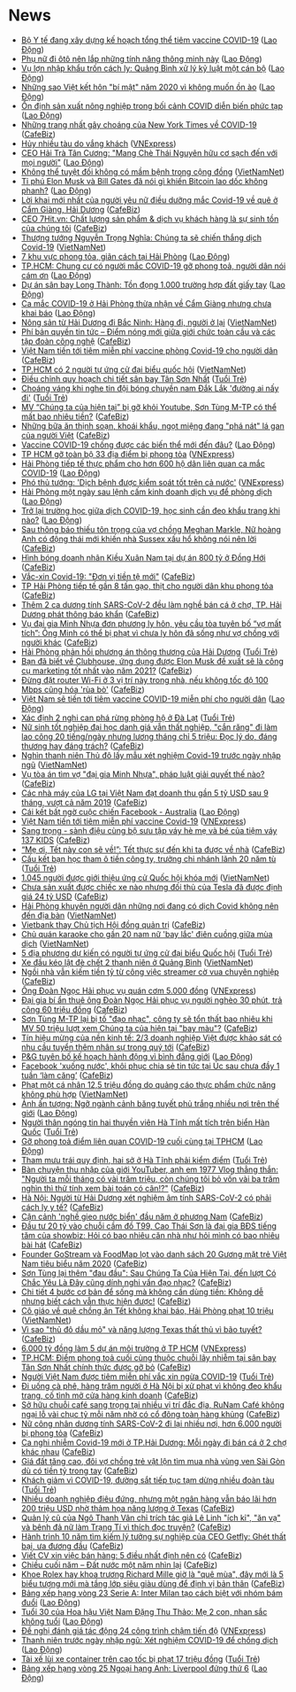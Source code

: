 # News

- [Bộ Y tế đang xây dựng kế hoạch tổng thể tiêm vaccine COVID-19](https://laodong.vn/y-te/bo-y-te-dang-xay-dung-ke-hoach-tong-the-tiem-vaccine-covid-19-882913.ldo) ([Lao Động](https://laodong.vn))
- [Phụ nữ đi ôtô nên lắp những tính năng thông minh này](https://laodong.vn/xe/phu-nu-di-oto-nen-lap-nhung-tinh-nang-thong-minh-nay-882893.ldo) ([Lao Động](https://laodong.vn))
- [Vụ lợn nhập khẩu trốn cách ly: Quảng Bình xử lý kỷ luật một cán bộ](https://laodong.vn/ban-doc/vu-lon-nhap-khau-tron-cach-ly-quang-binh-xu-ly-ky-luat-mot-can-bo-882885.ldo) ([Lao Động](https://laodong.vn))
- [Những sao Việt kết hôn &quot;bí mật&quot; năm 2020 vì không muốn ồn ào](https://laodong.vn/chuyen-nha-minh/nhung-sao-viet-ket-hon-bi-mat-nam-2020-vi-khong-muon-on-ao-882920.ldo) ([Lao Động](https://laodong.vn))
- [Ổn định sản xuất nông nghiệp trong bối cảnh COVID diễn biến phức tạp](https://laodong.vn/kinh-te/on-dinh-san-xuat-nong-nghiep-trong-boi-canh-covid-dien-bien-phuc-tap-882944.ldo) ([Lao Động](https://laodong.vn))
- [Những trang nhất gây choáng của New York Times về COVID-19](https://cafebiz.vn/nhung-trang-nhat-gay-choang-cua-new-york-times-ve-covid-19-20210223171236234.chn) ([CafeBiz](https://cafebiz.vn))
- [Hủy nhiều tàu do vắng khách](https://vnexpress.net/huy-nhieu-tau-do-vang-khach-4239156.html) ([VNExpress](https://vnexpress.net))
- [CEO Hải Trà Tân Cương: &quot;Mang Chè Thái Nguyên hữu cơ sạch đến với mọi người&quot;](https://laodong.vn/thong-tin-doanh-nghiep/ceo-hai-tra-tan-cuong-mang-che-thai-nguyen-huu-co-sach-den-voi-moi-nguoi-882811.ldo) ([Lao Động](https://laodong.vn))
- [Không thể tuyệt đối không có mầm bệnh trong cộng đồng](http://vietnamnet.vn/vn/thoi-su/chinh-tri/khong-the-tuyet-doi-khong-co-mam-benh-trong-cong-dong-714954.html) ([VietNamNet](https://vietnamnet.vn))
- [Tỉ phú Elon Musk và Bill Gates đã nói gì khiến Bitcoin lao dốc không phanh?](https://laodong.vn/kinh-te/ti-phu-elon-musk-va-bill-gates-da-noi-gi-khien-bitcoin-lao-doc-khong-phanh-882883.ldo) ([Lao Động](https://laodong.vn))
- [Lời khai mới nhất của người yêu nữ điều dưỡng mắc Covid-19 về quê ở Cẩm Giàng, Hải Dương](https://cafebiz.vn/loi-khai-moi-nhat-cua-nguoi-yeu-nu-dieu-duong-mac-covid-19-ve-que-o-cam-giang-hai-duong-20210223173018152.chn) ([CafeBiz](https://cafebiz.vn))
- [CEO 7Hit.vn: Chất lượng sản phẩm & dịch vụ khách hàng là sự sinh tồn của chúng tôi](https://cafebiz.vn/ceo-7hitvn-chat-luong-san-pham-dich-vu-khach-hang-la-su-sinh-ton-cua-chung-toi-20210223154928185.chn) ([CafeBiz](https://cafebiz.vn))
- [Thượng tướng Nguyễn Trọng Nghĩa: Chúng ta sẽ chiến thắng dịch Covid-19](http://vietnamnet.vn/vn/thoi-su/chinh-tri/thuong-tuong-nguyen-trong-nghia-chung-ta-se-chien-thang-dich-covid-19-714947.html) ([VietNamNet](https://vietnamnet.vn))
- [7 khu vực phong tỏa, giãn cách tại Hải Phòng](https://laodong.vn/infographic/7-khu-vuc-phong-toa-gian-cach-tai-hai-phong-882738.ldo) ([Lao Động](https://laodong.vn))
- [TP.HCM: Chung cư có người mắc COVID-19 gỡ phong toả, người dân nói cám ơn](https://laodong.vn/video-thoi-su/tphcm-chung-cu-co-nguoi-mac-covid-19-go-phong-toa-nguoi-dan-noi-cam-on-882904.ldo) ([Lao Động](https://laodong.vn))
- [Dự án sân bay Long Thành: Tồn đọng 1.000 trường hợp đất giấy tay](https://laodong.vn/bat-dong-san/du-an-san-bay-long-thanh-ton-dong-1000-truong-hop-dat-giay-tay-882926.ldo) ([Lao Động](https://laodong.vn))
- [Ca mắc COVID-19 ở Hải Phòng thừa nhận về Cẩm Giàng nhưng chưa khai báo](https://laodong.vn/xa-hoi/ca-mac-covid-19-o-hai-phong-thua-nhan-ve-cam-giang-nhung-chua-khai-bao-882929.ldo) ([Lao Động](https://laodong.vn))
- [Nông sản từ Hải Dương đi Bắc Ninh: Hàng đi, người ở lại](http://vietnamnet.vn/vn/thoi-su/tin-anh/nong-san-tu-hai-duong-di-bac-ninh-hang-di-nguoi-o-lai-714932.html) ([VietNamNet](https://vietnamnet.vn))
- [Phí bản quyền tin tức – Điểm nóng mới giữa giới chức toàn cầu và các tập đoàn công nghệ](https://cafebiz.vn/phi-ban-quyen-tin-tuc-diem-nong-moi-giua-gioi-chuc-toan-cau-va-cac-tap-doan-cong-nghe-20210223171042193.chn) ([CafeBiz](https://cafebiz.vn))
- [Việt Nam tiến tới tiêm miễn phí vaccine phòng Covid-19 cho người dân](https://cafebiz.vn/viet-nam-tien-toi-tiem-mien-phi-vaccine-phong-covid-19-cho-nguoi-dan-20210223171035684.chn) ([CafeBiz](https://cafebiz.vn))
- [TP.HCM có 2 người tự ứng cử đại biểu quốc hội](http://vietnamnet.vn/vn/thoi-su/quoc-hoi/tp-hcm-co-2-nguoi-tu-ung-cu-dai-bieu-quoc-hoi-714946.html) ([VietNamNet](https://vietnamnet.vn))
- [Điều chỉnh quy hoạch chi tiết sân bay Tân Sơn Nhất](https://tuoitre.vn/dieu-chinh-quy-hoach-chi-tiet-san-bay-tan-son-nhat-20210223164559169.htm) ([Tuổi Trẻ](https://tuoitre.vn))
- [Choáng váng khi nghe tin đội bóng chuyền nam Đắk Lắk 'đường ai nấy đi'](https://tuoitre.vn/choang-vang-khi-nghe-tin-doi-bong-chuyen-nam-dak-lak-duong-ai-nay-di-2021022316010738.htm) ([Tuổi Trẻ](https://tuoitre.vn))
- [MV “Chúng ta của hiện tại” bị gỡ khỏi Youtube, Sơn Tùng M-TP có thể mất bao nhiêu tiền?](https://cafebiz.vn/mv-chung-ta-cua-hien-tai-bi-go-khoi-youtube-son-tung-m-tp-co-the-mat-bao-nhieu-tien-202102231647458.chn) ([CafeBiz](https://cafebiz.vn))
- [Những bữa ăn thịnh soạn, khoái khẩu, ngọt miệng đang "phá nát" lá gan của người Việt](https://cafebiz.vn/nhung-bua-an-thinh-soan-khoai-khau-ngot-mieng-dang-pha-nat-la-gan-cua-nguoi-viet-20210223144352712.chn) ([CafeBiz](https://cafebiz.vn))
- [Vaccine COVID-19 chống được các biến thể mới đến đâu?](https://laodong.vn/the-gioi/vaccine-covid-19-chong-duoc-cac-bien-the-moi-den-dau-882924.ldo) ([Lao Động](https://laodong.vn))
- [TP HCM gỡ toàn bộ 33 địa điểm bị phong tỏa](https://vnexpress.net/tp-hcm-go-toan-bo-33-dia-diem-bi-phong-toa-4239138.html) ([VNExpress](https://vnexpress.net))
- [Hải Phòng tiếp tế thực phẩm cho hơn 600 hộ dân liên quan ca mắc COVID-19](https://laodong.vn/xa-hoi/hai-phong-tiep-te-thuc-pham-cho-hon-600-ho-dan-lien-quan-ca-mac-covid-19-882914.ldo) ([Lao Động](https://laodong.vn))
- [Phó thủ tướng: 'Dịch bệnh được kiểm soát tốt trên cả nước'](https://vnexpress.net/pho-thu-tuong-dich-benh-duoc-kiem-soat-tot-tren-ca-nuoc-4239117.html) ([VNExpress](https://vnexpress.net))
- [Hải Phòng một ngày sau lệnh cấm kinh doanh dịch vụ để phòng dịch](https://laodong.vn/xa-hoi/hai-phong-mot-ngay-sau-lenh-cam-kinh-doanh-dich-vu-de-phong-dich-882912.ldo) ([Lao Động](https://laodong.vn))
- [Trở lại trường học giữa dịch COVID-19, học sinh cần đeo khẩu trang khi nào?](https://laodong.vn/infographic/tro-lai-truong-hoc-giua-dich-covid-19-hoc-sinh-can-deo-khau-trang-khi-nao-882838.ldo) ([Lao Động](https://laodong.vn))
- [Sau thông báo thiếu tôn trọng của vợ chồng Meghan Markle, Nữ hoàng Anh có động thái mới khiến nhà Sussex xấu hổ không nói nên lời](https://cafebiz.vn/sau-thong-bao-thieu-ton-trong-cua-vo-chong-meghan-markle-nu-hoang-anh-co-dong-thai-moi-khien-nha-sussex-xau-ho-khong-noi-nen-loi-20210223144030854.chn) ([CafeBiz](https://cafebiz.vn))
- [Hình bóng doanh nhân Kiều Xuân Nam tại dự án 800 tỷ ở Đồng Hới](https://cafebiz.vn/hinh-bong-doanh-nhan-kieu-xuan-nam-tai-du-an-800-ty-o-dong-hoi-20210223162005746.chn) ([CafeBiz](https://cafebiz.vn))
- [Vắc-xin Covid-19: "Đơn vị tiền tệ mới"](https://cafebiz.vn/vac-xin-covid-19-don-vi-tien-te-moi-20210223161950046.chn) ([CafeBiz](https://cafebiz.vn))
- [TP Hải Phòng tiếp tế gần 8 tấn gạo, thịt cho người dân khu phong tỏa](https://cafebiz.vn/tp-hai-phong-tiep-te-gan-8-tan-gao-thit-cho-nguoi-dan-khu-phong-toa-202102231610225.chn) ([CafeBiz](https://cafebiz.vn))
- [Thêm 2 ca dương tính SARS-CoV-2 đều làm nghề bán cá ở chợ, TP. Hải Dương phát thông báo khẩn](https://cafebiz.vn/them-2-ca-duong-tinh-sars-cov-2-deu-lam-nghe-ban-ca-o-cho-tp-hai-duong-phat-thong-bao-khan-20210223160641541.chn) ([CafeBiz](https://cafebiz.vn))
- [Vụ đại gia Minh Nhựa đơn phương ly hôn, yêu cầu tòa tuyên bố “vợ mất tích”: Ông Minh có thể bị phạt vì chưa ly hôn đã sống như vợ chồng với người khác](https://cafebiz.vn/vu-dai-gia-minh-nhua-don-phuong-ly-hon-yeu-cau-toa-tuyen-bo-vo-mat-tich-ong-minh-co-the-bi-phat-vi-chua-ly-hon-da-song-nhu-vo-chong-voi-nguoi-khac-20210223160127183.chn) ([CafeBiz](https://cafebiz.vn))
- [Hải Phòng phản hồi phương án thông thương của Hải Dương](https://tuoitre.vn/hai-phong-phan-hoi-phuong-an-thong-thuong-cua-hai-duong-20210223154822932.htm) ([Tuổi Trẻ](https://tuoitre.vn))
- [Bạn đã biết về Clubhouse, ứng dụng được Elon Musk đề xuất sẽ là công cụ marketing tốt nhất vào năm 2021?](https://cafebiz.vn/ban-da-biet-ve-clubhouse-ung-dung-duoc-elon-musk-de-xuat-se-la-cong-cu-marketing-tot-nhat-vao-nam-2021-20210222181741546.chn) ([CafeBiz](https://cafebiz.vn))
- [Đừng đặt router Wi-Fi ở 3 vị trí này trong nhà, nếu không tốc độ 100 Mbps cũng hóa 'rùa bò'](https://cafebiz.vn/dung-dat-router-wi-fi-o-3-vi-tri-nay-trong-nha-neu-khong-toc-do-100-mbps-cung-hoa-rua-bo-2021022314463652.chn) ([CafeBiz](https://cafebiz.vn))
- [Việt Nam sẽ tiến tới tiêm vaccine COVID-19 miễn phí cho người dân](https://laodong.vn/y-te/viet-nam-se-tien-toi-tiem-vaccine-covid-19-mien-phi-cho-nguoi-dan-882862.ldo) ([Lao Động](https://laodong.vn))
- [Xác định 2 nghi can phá rừng phòng hộ ở Đà Lạt](https://tuoitre.vn/xac-dinh-2-nghi-can-pha-rung-phong-ho-o-da-lat-20210223150807233.htm) ([Tuổi Trẻ](https://tuoitre.vn))
- [Nữ sinh tốt nghiệp đại học danh giá vẫn thất nghiệp, "cắn răng" đi làm lao công 20 tiếng/ngày nhưng lương tháng chỉ 5 triệu: Đọc lý do, đáng thương hay đáng trách?](https://cafebiz.vn/nu-sinh-tot-nghiep-dai-hoc-danh-gia-van-that-nghiep-can-rang-di-lam-lao-cong-20-tieng-ngay-nhung-luong-thang-chi-5-trieu-doc-ly-do-dang-thuong-hay-dang-trach-20210223155502974.chn) ([CafeBiz](https://cafebiz.vn))
- [Nghìn thanh niên Thủ đô lấy mẫu xét nghiệm Covid-19 trước ngày nhập ngũ](http://vietnamnet.vn/vn/thoi-su/nghin-thanh-nien-thu-do-lay-mau-xet-nghiem-covid-19-truoc-ngay-nhap-ngu-714901.html) ([VietNamNet](https://vietnamnet.vn))
- [Vụ tòa án tìm vợ "đại gia Minh Nhựa", pháp luật giải quyết thế nào?](https://cafebiz.vn/vu-toa-an-tim-vo-dai-gia-minh-nhua-phap-luat-giai-quyet-the-nao-20210223154211138.chn) ([CafeBiz](https://cafebiz.vn))
- [Các nhà máy của LG tại Việt Nam đạt doanh thu gần 5 tỷ USD sau 9 tháng, vượt cả năm 2019](https://cafebiz.vn/cac-nha-may-cua-lg-tai-viet-nam-dat-doanh-thu-gan-5-ty-usd-sau-9-thang-vuot-ca-nam-2019-20210223154156653.chn) ([CafeBiz](https://cafebiz.vn))
- [Cái kết bất ngờ cuộc chiến Facebook - Australia](https://laodong.vn/the-gioi/cai-ket-bat-ngo-cuoc-chien-facebook-australia-882882.ldo) ([Lao Động](https://laodong.vn))
- [Việt Nam tiến tới tiêm miễn phí vaccine Covid-19](https://vnexpress.net/viet-nam-tien-toi-tiem-mien-phi-vaccine-covid-19-4239114.html) ([VNExpress](https://vnexpress.net))
- [Sang trọng - sành điệu cùng bộ sưu tập váy hè mẹ và bé của tiệm váy 137 KIDS](https://cafebiz.vn/sang-trong-sanh-dieu-cung-bo-suu-tap-vay-he-me-va-be-cua-tiem-vay-137-kids-20210223121135466.chn) ([CafeBiz](https://cafebiz.vn))
- [“Mẹ ơi, Tết này con sẽ về!”: Tết thực sự đến khi ta được về nhà](https://cafebiz.vn/me-oi-tet-nay-con-se-ve-tet-thuc-su-den-khi-ta-duoc-ve-nha-20210223104859529.chn) ([CafeBiz](https://cafebiz.vn))
- [Cấu kết bạn học tham ô tiền công ty, trưởng chi nhánh lãnh 20 năm tù](https://tuoitre.vn/cau-ket-ban-hoc-tham-o-tien-cong-ty-truong-chi-nhanh-lanh-20-nam-tu-20210223145130782.htm) ([Tuổi Trẻ](https://tuoitre.vn))
- [1.045 người được giới thiệu ứng cử Quốc hội khóa mới](http://vietnamnet.vn/vn/thoi-su/chinh-tri/1-045-nguoi-duoc-gioi-thieu-ung-cu-quoc-hoi-khoa-moi-714905.html) ([VietNamNet](https://vietnamnet.vn))
- [Chưa sản xuất được chiếc xe nào nhưng đối thủ của Tesla đã được định giá 24 tỷ USD](https://cafebiz.vn/chua-san-xuat-duoc-chiec-xe-nao-nhung-doi-thu-cua-tesla-da-duoc-dinh-gia-24-ty-usd-20210223143251246.chn) ([CafeBiz](https://cafebiz.vn))
- [Hải Phòng khuyên người dân những nơi đang có dịch Covid không nên đến địa bàn](http://vietnamnet.vn/vn/thoi-su/hai-phong-khuyen-nguoi-dan-nhung-noi-dang-co-dich-covid-khong-nen-den-dia-ban-714900.html) ([VietNamNet](https://vietnamnet.vn))
- [Vietbank thay Chủ tịch Hội đồng quản trị](https://cafebiz.vn/vietbank-thay-chu-tich-hoi-dong-quan-tri-20210223151114716.chn) ([CafeBiz](https://cafebiz.vn))
- [Chủ quán karaoke cho gần 20 nam nữ 'bay lắc' điên cuồng giữa mùa dịch](http://vietnamnet.vn/vn/thoi-su/chu-quan-karaoke-cho-gan-20-nam-nu-bay-lac-dien-cuong-giua-mua-dich-714903.html) ([VietNamNet](https://vietnamnet.vn))
- [5 địa phương dự kiến có người tự ứng cử đại biểu Quốc hội](https://tuoitre.vn/5-dia-phuong-du-kien-co-nguoi-tu-ung-cu-dai-bieu-quoc-hoi-20210223143536057.htm) ([Tuổi Trẻ](https://tuoitre.vn))
- [Xe đầu kéo lật đè chết 2 thanh niên ở Quảng Bình](http://vietnamnet.vn/vn/thoi-su/an-toan-giao-thong/xe-dau-keo-lat-de-chet-2-thanh-nien-o-quang-binh-714899.html) ([VietNamNet](https://vietnamnet.vn))
- [Ngồi nhà vẫn kiếm tiền tỷ từ công việc streamer cờ vua chuyên nghiệp](https://cafebiz.vn/ngoi-nha-van-kiem-tien-ty-tu-cong-viec-streamer-co-vua-chuyen-nghiep-2021022314430968.chn) ([CafeBiz](https://cafebiz.vn))
- [Ông Đoàn Ngọc Hải phục vụ quán cơm 5.000 đồng](https://vnexpress.net/ong-doan-ngoc-hai-phuc-vu-quan-com-5-000-dong-4238999.html) ([VNExpress](https://vnexpress.net))
- [Đại gia bí ẩn thuê ông Đoàn Ngọc Hải phục vụ người nghèo 30 phút, trả công 60 triệu đồng](https://cafebiz.vn/dai-gia-bi-an-thue-ong-doan-ngoc-hai-phuc-vu-nguoi-ngheo-30-phut-tra-cong-60-trieu-dong-20210223144645737.chn) ([CafeBiz](https://cafebiz.vn))
- [Sơn Tùng M-TP lại bị tố "đạo nhạc", công ty sẽ tổn thất bao nhiêu khi MV 50 triệu lượt xem Chúng ta của hiện tại "bay màu"?](https://cafebiz.vn/son-tung-m-tp-lai-bi-to-dao-nhac-cong-ty-se-ton-that-bao-nhieu-khi-mv-50-trieu-luot-xem-chung-ta-cua-hien-tai-bay-mau-20210223144612871.chn) ([CafeBiz](https://cafebiz.vn))
- [Tín hiệu mừng của nền kinh tế: 2/3 doanh nghiệp Việt được khảo sát có nhu cầu tuyển thêm nhân sự trong quý tới](https://cafebiz.vn/tin-hieu-mung-cua-nen-kinh-te-2-3-doanh-nghiep-viet-duoc-khao-sat-co-nhu-cau-tuyen-them-nhan-su-trong-quy-toi-20210223141707963.chn) ([CafeBiz](https://cafebiz.vn))
- [P&amp;G tuyên bố kế hoạch hành động vì bình đẳng giới](https://laodong.vn/thong-tin-doanh-nghiep/pg-tuyen-bo-ke-hoach-hanh-dong-vi-binh-dang-gioi-882797.ldo) ([Lao Động](https://laodong.vn))
- [Facebook 'xuống nước', khôi phục chia sẻ tin tức tại Úc sau chưa đầy 1 tuần ‘làm căng’](https://cafebiz.vn/facebook-xuong-nuoc-khoi-phuc-chia-se-tin-tuc-tai-uc-sau-chua-day-1-tuan-lam-cang-20210223143034055.chn) ([CafeBiz](https://cafebiz.vn))
- [Phạt một cá nhân 12,5 triệu đồng do quảng cáo thực phẩm chức năng không phù hợp](http://vietnamnet.vn/vn/thoi-su/phat-mot-ca-nhan-12-5-trieu-dong-do-quang-cao-thuc-pham-chuc-nang-khong-phu-hop-714893.html) ([VietNamNet](https://vietnamnet.vn))
- [Ảnh ấn tượng: Ngỡ ngành cảnh băng tuyết phủ trắng nhiều nơi trên thế giới](https://laodong.vn/photo/anh-an-tuong-ngo-nganh-canh-bang-tuyet-phu-trang-nhieu-noi-tren-the-gioi-882753.ldo) ([Lao Động](https://laodong.vn))
- [Người thân ngóng tin hai thuyền viên Hà Tĩnh mất tích trên biển Hàn Quốc](https://tuoitre.vn/nguoi-than-ngong-tin-hai-thuyen-vien-ha-tinh-mat-tich-tren-bien-han-quoc-20210223131823422.htm) ([Tuổi Trẻ](https://tuoitre.vn))
- [Gỡ phong toả điểm liên quan COVID-19 cuối cùng tại TPHCM](https://laodong.vn/photo/go-phong-toa-diem-lien-quan-covid-19-cuoi-cung-tai-tphcm-882827.ldo) ([Lao Động](https://laodong.vn))
- [Tham mưu trái quy định, hai sở ở Hà Tĩnh phải kiểm điểm](https://tuoitre.vn/tham-muu-trai-quy-dinh-hai-so-o-ha-tinh-phai-kiem-diem-20210223133108822.htm) ([Tuổi Trẻ](https://tuoitre.vn))
- [Bàn chuyện thu nhập của giới YouTuber, anh em 1977 Vlog thẳng thắn: "Người ta mỗi tháng có vài trăm triệu, còn chúng tôi bỏ vốn vài ba trăm nghìn thì thử tính xem bài toán có cân!?"](https://cafebiz.vn/ban-chuyen-thu-nhap-cua-gioi-youtuber-anh-em-1977-vlog-thang-than-nguoi-ta-moi-thang-co-vai-tram-trieu-con-chung-toi-bo-von-vai-ba-tram-nghin-thi-thu-tinh-xem-bai-toan-co-can-2021022314303841.chn) ([CafeBiz](https://cafebiz.vn))
- [Hà Nội: Người từ Hải Dương xét nghiệm âm tính SARS-CoV-2 có phải cách ly y tế?](https://cafebiz.vn/ha-noi-nguoi-tu-hai-duong-xet-nghiem-am-tinh-sars-cov-2-co-phai-cach-ly-y-te-20210223140256262.chn) ([CafeBiz](https://cafebiz.vn))
- [Cận cảnh 'nghề gieo nước biển' đầu năm ở phương Nam](https://cafebiz.vn/can-canh-nghe-gieo-nuoc-bien-dau-nam-o-phuong-nam-202102231423437.chn) ([CafeBiz](https://cafebiz.vn))
- [Đầu tư 20 tỷ vào chuỗi cầm đồ T99, Cao Thái Sơn là đại gia BĐS tiếng tăm của showbiz: Hỏi có bao nhiêu căn nhà như hỏi mình có bao nhiêu bài hát](https://cafebiz.vn/dau-tu-20-ty-vao-chuoi-cam-do-t99-cao-thai-son-la-dai-gia-bds-tieng-tam-cua-showbiz-hoi-co-bao-nhieu-can-nha-nhu-hoi-minh-co-bao-nhieu-bai-hat-20210223140147868.chn) ([CafeBiz](https://cafebiz.vn))
- [Founder GoStream và FoodMap lọt vào danh sách 20 Gương mặt trẻ Việt Nam tiêu biểu năm 2020](https://cafebiz.vn/founder-gostream-va-foodmap-lot-vao-danh-sach-20-guong-mat-tre-viet-nam-tieu-bieu-nam-2020-20210223123817923.chn) ([CafeBiz](https://cafebiz.vn))
- [Sơn Tùng lại thêm "đau đầu": Sau Chúng Ta Của Hiện Tại, đến lượt Có Chắc Yêu Là Đây cũng dính nghi vấn đạo nhạc?](https://cafebiz.vn/son-tung-lai-them-dau-dau-sau-chung-ta-cua-hien-tai-den-luot-co-chac-yeu-la-day-cung-dinh-nghi-van-dao-nhac-20210223141242895.chn) ([CafeBiz](https://cafebiz.vn))
- [Chi tiết 4 bước cơ bản để sống mà không cần dùng tiền: Không dễ nhưng biết cách vẫn thực hiện được!](https://cafebiz.vn/chi-tiet-4-buoc-co-ban-de-song-ma-khong-can-dung-tien-khong-de-nhung-biet-cach-van-thuc-hien-duoc-20210222190343395.chn) ([CafeBiz](https://cafebiz.vn))
- [Cô giáo về quê chồng ăn Tết không khai báo, Hải Phòng phạt 10 triệu](http://vietnamnet.vn/vn/thoi-su/co-giao-ve-que-chong-an-tet-khong-khai-bao-hai-phong-phat-10-trieu-714882.html) ([VietNamNet](https://vietnamnet.vn))
- [Vì sao "thủ đô dầu mỏ" và năng lượng Texas thất thủ vì bão tuyết?](https://cafebiz.vn/vi-sao-thu-do-dau-mo-va-nang-luong-texas-that-thu-vi-bao-tuyet-20210223140056607.chn) ([CafeBiz](https://cafebiz.vn))
- [6.000 tỷ đồng làm 5 dự án môi trường ở TP HCM](https://vnexpress.net/6-000-ty-dong-lam-5-du-an-moi-truong-o-tp-hcm-4238996.html) ([VNExpress](https://vnexpress.net))
- [TP.HCM: Điểm phong toả cuối cùng thuộc chuỗi lây nhiễm tại sân bay Tân Sơn Nhất chính thức được gỡ bỏ](https://cafebiz.vn/tphcm-diem-phong-toa-cuoi-cung-thuoc-chuoi-lay-nhiem-tai-san-bay-tan-son-nhat-chinh-thuc-duoc-go-bo-20210223135715255.chn) ([CafeBiz](https://cafebiz.vn))
- [Người Việt Nam được tiêm miễn phí vắc xin ngừa COVID-19](https://tuoitre.vn/nguoi-viet-nam-duoc-tiem-mien-phi-vacxin-ngua-covid-19-20210223132309121.htm) ([Tuổi Trẻ](https://tuoitre.vn))
- [Đi uống cà phê, hàng trăm người ở Hà Nội bị xử phạt vì không đeo khẩu trang, cố tình mở cửa hàng kinh doanh](https://cafebiz.vn/di-uong-ca-phe-hang-tram-nguoi-o-ha-noi-bi-xu-phat-vi-khong-deo-khau-trang-co-tinh-mo-cua-hang-kinh-doanh-20210223135441188.chn) ([CafeBiz](https://cafebiz.vn))
- [Sở hữu chuỗi café sang trọng tại nhiều vị trí đắc địa, RuNam Café không ngại lỗ vài chục tỷ mỗi năm nhờ có cổ đông toàn hàng khủng](https://cafebiz.vn/so-huu-chuoi-cafe-sang-trong-tai-nhieu-vi-tri-dac-dia-runam-cafe-khong-ngai-lo-vai-chuc-ty-moi-nam-nho-co-co-dong-toan-hang-khung-20210223135352235.chn) ([CafeBiz](https://cafebiz.vn))
- [Nữ công nhân dương tính SARS-CoV-2 đi lại nhiều nơi, hơn 6.000 người bị phong tỏa](https://cafebiz.vn/nu-cong-nhan-duong-tinh-sars-cov-2-di-lai-nhieu-noi-hon-6000-nguoi-bi-phong-toa-20210223134541247.chn) ([CafeBiz](https://cafebiz.vn))
- [Ca nghi nhiễm Covid-19 mới ở TP.Hải Dương: Mỗi ngày đi bán cá ở 2 chợ khác nhau](https://cafebiz.vn/ca-nghi-nhiem-covid-19-moi-o-tphai-duong-moi-ngay-di-ban-ca-o-2-cho-khac-nhau-2021022313423895.chn) ([CafeBiz](https://cafebiz.vn))
- [Giá đất tăng cao, đôi vợ chồng trẻ vật lộn tìm mua nhà vùng ven Sài Gòn dù có tiền tỷ trong tay](https://cafebiz.vn/gia-dat-tang-cao-doi-vo-chong-tre-vat-lon-tim-mua-nha-vung-ven-sai-gon-du-co-tien-ty-trong-tay-2021022313412304.chn) ([CafeBiz](https://cafebiz.vn))
- [Khách giảm vì COVID-19, đường sắt tiếp tục tạm dừng nhiều đoàn tàu](https://tuoitre.vn/khach-giam-vi-covid-19-duong-sat-tiep-tuc-tam-dung-nhieu-doan-tau-20210223124628328.htm) ([Tuổi Trẻ](https://tuoitre.vn))
- [Nhiều doanh nghiệp điêu đứng, nhưng một ngân hàng vẫn báo lãi hơn 200 triệu USD nhờ thảm họa năng lượng ở Texas](https://cafebiz.vn/nhieu-doanh-nghiep-dieu-dung-nhung-mot-ngan-hang-van-bao-lai-hon-200-trieu-usd-nho-tham-hoa-nang-luong-o-texas-20210223133432318.chn) ([CafeBiz](https://cafebiz.vn))
- [Quản lý cũ của Ngô Thanh Vân chỉ trích tác giả Lê Linh "ích kỉ", "ăn vạ" và bênh đả nữ làm Trạng Tí vì thích đọc truyện?](https://cafebiz.vn/quan-ly-cu-cua-ngo-thanh-van-chi-trich-tac-gia-le-linh-ich-ki-an-va-va-benh-da-nu-lam-trang-ti-vi-thich-doc-truyen-20210223120646354.chn) ([CafeBiz](https://cafebiz.vn))
- [Hành trình 10 năm tìm kiếm lý tưởng sự nghiệp của CEO Getfly: Ghét thất bại, ưa đương đầu](https://cafebiz.vn/hanh-trinh-10-nam-tim-kiem-ly-tuong-su-nghiep-cua-ceo-getfly-ghet-that-bai-ua-duong-dau-2021022311312591.chn) ([CafeBiz](https://cafebiz.vn))
- [Viết CV xin việc bán hàng: 5 điều nhất định nên có](https://cafebiz.vn/viet-cv-xin-viec-ban-hang-5-dieu-nhat-dinh-nen-co-20210223104834752.chn) ([CafeBiz](https://cafebiz.vn))
- [Chiều cuối năm – Đất nước một năm nhìn lại](https://cafebiz.vn/chieu-cuoi-nam-dat-nuoc-mot-nam-nhin-lai-20210223104758868.chn) ([CafeBiz](https://cafebiz.vn))
- [Khoe Rolex hay khoa trương Richard Mille giờ là "quê mùa", đây mới là 5 biểu tượng mới mà tầng lớp siêu giàu dùng để định vị bản thân](https://cafebiz.vn/khoe-rolex-hay-khoa-truong-richard-mille-gio-la-que-mua-day-moi-la-5-bieu-tuong-moi-ma-tang-lop-sieu-giau-dung-de-dinh-vi-ban-than-20210223115414992.chn) ([CafeBiz](https://cafebiz.vn))
- [Bảng xếp hạng vòng 23 Serie A: Inter Milan tạo cách biệt với nhóm bám đuổi](https://laodong.vn/infographic/bang-xep-hang-vong-23-serie-a-inter-milan-tao-cach-biet-voi-nhom-bam-duoi-882542.ldo) ([Lao Động](https://laodong.vn))
- [Tuổi 30 của Hoa hậu Việt Nam Đặng Thu Thảo: Mẹ 2 con, nhan sắc không tuổi](https://laodong.vn/photo/tuoi-30-cua-hoa-hau-viet-nam-dang-thu-thao-me-2-con-nhan-sac-khong-tuoi-882786.ldo) ([Lao Động](https://laodong.vn))
- [Đề nghị đánh giá tác động 24 công trình chậm tiến độ](https://vnexpress.net/de-nghi-danh-gia-tac-dong-24-cong-trinh-cham-tien-do-4238902.html) ([VNExpress](https://vnexpress.net))
- [Thanh niên trước ngày nhập ngũ: Xét nghiệm COVID-19 để chống dịch](https://laodong.vn/video-thoi-su/thanh-nien-truoc-ngay-nhap-ngu-xet-nghiem-covid-19-de-chong-dich-882820.ldo) ([Lao Động](https://laodong.vn))
- [Tài xế lùi xe container trên cao tốc bị phạt 17 triệu đồng](https://tuoitre.vn/tai-xe-lui-xe-container-tren-cao-toc-bi-phat-17-trieu-dong-20210223121936891.htm) ([Tuổi Trẻ](https://tuoitre.vn))
- [Bảng xếp hạng vòng 25 Ngoại hạng Anh: Liverpool đứng thứ 6](https://laodong.vn/infographic/bang-xep-hang-vong-25-ngoai-hang-anh-liverpool-dung-thu-6-882539.ldo) ([Lao Động](https://laodong.vn))

